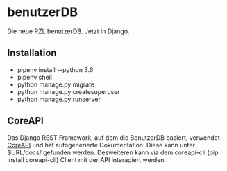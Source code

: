 benutzerDB
==========

Die neue RZL benutzerDB. Jetzt in Django.

Installation
------------

* pipenv install --python 3.6
* pipenv shell
* python manage.py migrate
* python manage.py createsuperuser
* python manage.py runserver

CoreAPI
-------

Das Django REST Framework, auf dem die BenutzerDB basiert,  verwendet
[CoreAPI](http://www.coreapi.org/) und hat autogenerierte Dokumentation. Diese
kann unter $URL/docs/ gefunden werden. Desweiteren kann via dem coreapi-cli (pip
install coreapi-cli) Client mit der API interagiert werden.
